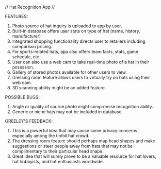 
// Hat Recognition App //

FEATURES:
1. Photo source of hat inquiry is uploaded to app by user.
2. Built-in database offers user stats on type of hat (name, history, manufacturer)
3. Integrated shopping functionality directs user to retailers including comparison pricing. 
4. For sports-related hats, app also offers team facts, stats, game schedule, etc. 
5. User can also use a web cam to take real-time photo of a hat in their posession. 
6. Gallery of stored photos available for other users to view.
7. Dressing room feature allows users to virtually try on hats using their web cam.
8. 3D scanning ability might be an added feature.


POSSIBLE BUGS:
1. Angle or quality of source photo might compromise recognition ability.
2. Generic or niche hats may not be included in database.

GREELEY'S FEEDBACK:
1. This is a powerful idea that may cause some privacy concerns especially among the tinfoil hat crowd.
2. The dressing room feature should perhaps map head shapes and make suggestions or steer people away from hats that may not be complimentary to their particular head shape.
3. Great idea that will surely prove to be a valuable resource for hat lovers, hat hobbyists, and hat enthusiasts worldwide.